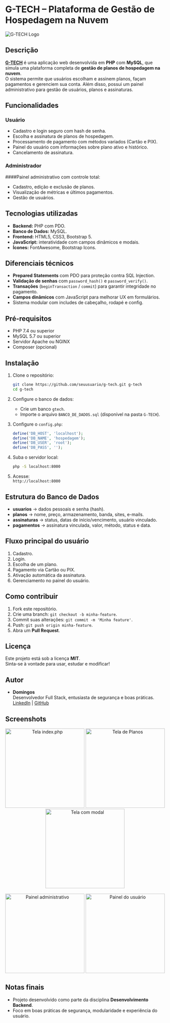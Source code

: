 
# G-TECH – Plataforma de Gestão de Hospedagem na Nuvem

![G-TECH Logo](https://dummyimage.com/600x200/000/fff&text=G-TECH)

## Descrição

[**G-TECH**](https://gtech.wuaze.com/G-tech/index.php) é uma aplicação web desenvolvida em **PHP** com **MySQL**, que simula uma plataforma completa de **gestão de planos de hospedagem na nuvem**.  
O sistema permite que usuários escolham e assinem planos, façam pagamentos e gerenciem sua conta. Além disso, possui um painel administrativo para gestão de usuários, planos e assinaturas.

## Funcionalidades

### Usuário
* Cadastro e login seguro com hash de senha.  
* Escolha e assinatura de planos de hospedagem.  
* Processamento de pagamento com métodos variados (Cartão e PIX).    
 * Painel do usuário com informações sobre plano ativo e histórico.
* Cancelamento de assinatura.

### Administrador
####Painel administrativo com controle total:  
- Cadastro, edição e exclusão de planos.  
- Visualização de métricas e últimos pagamentos.  
- Gestão de usuários.

## Tecnologias utilizadas

- **Backend:** PHP com PDO.
- **Banco de Dados:** MySQL.
- **Frontend:** HTML5, CSS3, Bootstrap 5.
- **JavaScript:** interatividade com campos dinâmicos e modais.
- **Ícones:** FontAwesome, Bootstrap Icons.

## Diferenciais técnicos

-  **Prepared Statements** com PDO para proteção contra SQL Injection.  
-  **Validação de senhas** com `password_hash()` e `password_verify()`.  
-  **Transações** (`beginTransaction` / `commit`) para garantir integridade no pagamento.  
- **Campos dinâmicos** com JavaScript para melhorar UX em formulários.  
-  Sistema modular com includes de cabeçalho, rodapé e config.

## Pré-requisitos

- PHP 7.4 ou superior  
- MySQL 5.7 ou superior  
- Servidor Apache ou NGINX  
- Composer (opcional)

## Instalação

1. Clone o repositório:
   ```bash
   git clone https://github.com/seuusuario/g-tech.git g-tech
   cd g-tech
2. Configure o banco de dados:
   - Crie um banco `gtech`.
   - Importe o arquivo `BANCO_DE_DADOS.sql` (disponível na pasta `G-TECH`).

3. Configure o `config.php`:
   ```php
   define('DB_HOST', 'localhost');
   define('DB_NAME', 'hospedagem');
   define('DB_USER', 'root');
   define('DB_PASS', '');
   ```

4. Suba o servidor local:
   ```bash
   php -S localhost:8000
   ```

5. Acesse:  
   `http://localhost:8000`

## Estrutura do Banco de Dados

- **usuarios** → dados pessoais e senha (hash).  
- **planos** → nome, preço, armazenamento, banda, sites, e-mails.  
- **assinaturas** → status, datas de início/vencimento, usuário vinculado.  
- **pagamentos** → assinatura vinculada, valor, método, status e data.

## Fluxo principal do usuário

1. Cadastro.  
2. Login.  
3. Escolha de um plano.  
4. Pagamento via Cartão ou PIX.  
5. Ativação automática da assinatura.  
6. Gerenciamento no painel do usuário.

## Como contribuir

1. Fork este repositório.  
2. Crie uma branch: `git checkout -b minha-feature`.  
3. Commit suas alterações: `git commit -m 'Minha feature'`.  
4. Push: `git push origin minha-feature`.  
5. Abra um **Pull Request**.

## Licença

Este projeto está sob a licença **MIT**.  
Sinta-se à vontade para usar, estudar e modificar!

## Autor

- **Domingos**  
Desenvolvedor Full Stack, entusiasta de segurança e boas práticas.  
[LinkedIn](https://linkedin.com/domingoscapewa) | [GitHub](https://github.com/domingosCapewa)

## Screenshots

<div align="center">
  <img src="https://github.com/user-attachments/assets/e3006ce6-63f6-4c6f-aaaa-f173952cd84d" width="250" alt="Tela index.php">
  <img src="https://github.com/user-attachments/assets/93323b5a-b6b5-479f-83aa-1917cbe8e0f6" width="250" alt="Tela de Planos">
  <img src="https://github.com/user-attachments/assets/c144655a-3700-4158-9de6-a400c7821259" width="250" alt="Tela com modal">
</div>

<br>

<div align="center">
  <img src="https://github.com/user-attachments/assets/cf9da8a2-f1aa-435b-8ad4-527be4a86c0b" width="250" alt="Painel administrativo">
  <img src="https://github.com/user-attachments/assets/a50a67c2-f6a8-4e4f-b31b-d836bdb41caa" width="250" alt="Painel do usuário">
</div>




## Notas finais

* Projeto desenvolvido como parte da disciplina **Desenvolvimento Backend**.  
* Foco em boas práticas de segurança, modularidade e experiência do usuário.
